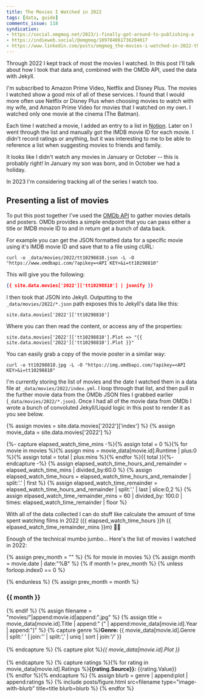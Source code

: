 ```yaml
---
title: The Movies I Watched in 2022
tags: [data, guide]
comments_issue: 118
syndication: 
- https://social.omgmog.net/2023/i-finally-got-around-to-publishing-a
- https://indieweb.social/@omgmog/109784861736204017
- https://www.linkedin.com/posts/omgmog_the-movies-i-watched-in-2022-the-blog-of-activity-7026847479715246081-Pflh
---
```


Through 2022 I kept track of most the movies I watched. In this post I'll talk about how I took that data and, combined with the OMDb API, used the data with Jekyll.

<!-- more -->

I'm subscribed to Amazon Prime Video, Netflix and Disney Plus. The movies I watched show a good mix of all of these services. I found that I would more often use Netflix or Disney Plus when choosing movies to watch with my wife, and Amazon Prime Video for movies that I watched on my own. I watched only one movie at the cinema (The Batman).

Each time I watched a movie, I added an entry to a list in [Notion](https://www.notion.so). Later on I went through the list and manually got the IMDB movie ID for each movie. I didn't record ratings or anything, but it was interesting to me to be able to reference a list when suggesting movies to friends and family.

It looks like I didn't watch any movies in January or October -- this is probably right! In January my son was born, and in October we had a holiday.

In 2023 I'm considering tracking all of the series I watch too.

## Presenting a list of movies

To put this post together I've used the [OMDb API](https://omdbapi.com) to gather movies details and posters. OMDb provides a simple endpoint that you can pass either a title or IMDB movie ID to and in return get a bunch of data back.

For example you can get the JSON formatted data for a specific movie using it's IMDB movie ID and save that to a file using cURL:

```shell
curl -o _data/movies/2022/tt10298810.json -L -O "https://www.omdbapi.com/?apikey=<API KEY>&i=tt10298810"
```

This will give you the following:

```json
{{ site.data.movies['2022']['tt10298810'] | jsonify }}
```

I then took that JSON into Jekyll. Outputting to the `_data/movies/2022/*.json` path exposes this to Jekyll's data like this:

```liquid
site.data.movies['2022']['tt10298810']
```

Where you can then read the content, or access any of the properties:

```liquid
site.data.movies['2022']['tt10298810'].Plot => "{{ site.data.movies['2022']['tt10298810'].Plot }}"
```

You can easily grab a copy of the movie poster in a similar way:

```shell
curl -o tt10298810.jpg -L -O "https://img.omdbapi.com/?apikey=<API KEY>&i=tt10298810"
```

I'm currently storing the list of movies and the date I watched them in a data file at `_data/movies/2022/index.yml`. I loop through that list, and then pull in the further movie data from the OMDb JSON files I grabbed earlier (`_data/movies/2022/*.json`). Once I had all of the movie data from OMDb I wrote a bunch of convoluted Jekyll/Liquid logic in this post to render it as you see below.

{% assign movies = site.data.movies['2022']['index'] %}
{% assign movie_data = site.data.movies['2022'] %}

{%- capture elapsed_watch_time_mins -%}{% assign total = 0 %}{% for movie in movies %}{% assign mins = movie_data[movie.id].Runtime | plus:0 %}{% assign total = total | plus:mins %}{% endfor %}{{ total }}{%- endcapture -%}
{% assign elapsed_watch_time_hours_and_remainder = elapsed_watch_time_mins | divided_by:60.0 %}
{% assign elapsed_watch_time_hours = elapsed_watch_time_hours_and_remainder | split:'.' | first %}
{% assign elapsed_watch_time_remainder = elapsed_watch_time_hours_and_remainder | split:'.' | last | slice:0,2 %}
{% assign elpased_watch_time_remainder_mins = 60 | divided_by: 100.0 | times: elapsed_watch_time_remainder | floor %}

With all of the data collected I can do stuff like calculate the amount of time spent watching films in 2022 ({{ elapsed_watch_time_hours }}h {{ elpased_watch_time_remainder_mins }}m) 🤷‍♂️

Enough of the technical mumbo jumbo... Here's the list of movies I watched in 2022:


{% assign prev_month = "" %}
{% for movie in movies %}
{% assign month = movie.date | date:"%B" %}
{% if month != prev_month %}
{% unless forloop.index0 == 0 %}
</div>
{% endunless %}
{% assign prev_month = month %}
<h3>{{ month }}</h3>
<div class="posters-wrap">
{% endif %}
{% assign filename = "movies/"|append:movie.id|append:".jpg" %}
{% assign title = movie_data[movie.id].Title | append:" (" | append:movie_data[movie.id].Year | append:")" %}
{% capture genre %}<b>Genre: </b>{{ movie_data[movie.id].Genre | split:' ' | join:'' | split:',' | uniq | sort | join:'/' }}<br><br>{% endcapture %}
{% capture plot %}<em>{{ movie_data[movie.id].Plot }}</em><br><br>{% endcapture %}
{% capture ratings %}{% for rating in movie_data[movie.id].Ratings %}<b>{{rating.Source}}:</b> {{rating.Value}}<br>{% endfor %}{% endcapture %}
{% assign blurb = genre | append:plot | append:ratings  %}
{% include posts/figure.html src=filename type="image-with-blurb" title=title blurb=blurb %}
{% endfor %}

